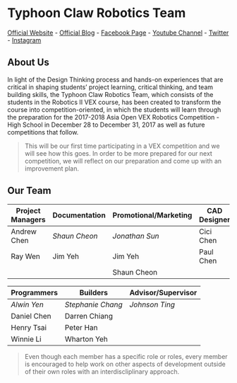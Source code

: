 # Typhoon Claw Robotics Team

[Official Website](https://www.typhoonclaw.com "Our Official Website") - [Official Blog](https://blog.typhoonclaw.com "Our Official Blog") - [Facebook Page](https://www.facebook.com/TyphoonClawVEX/ "Our Facebook Page") - [Youtube Channel](https://www.youtube.com/channel/UCAdetZdsye6MSoaM9uEl5bA "Our Youtube Channel") - [Twitter](https://twitter.com/typhoonclaw "Our Twitter Handle") - [Instagram](https://www.instagram.com/typhoonclaw/ "Our Instagram Profile")

## About Us

In light of the Design Thinking process and hands-on experiences that are critical in shaping students’ project learning, critical thinking, and team building skills, the Typhoon Claw Robotics Team, which consists of the students in the Robotics II VEX course, has been created to transform the course into competition-oriented, in which the students will learn through the preparation for the 2017-2018 Asia Open VEX Robotics Competition - High School in December 28 to December 31, 2017 as well as future competitions that follow.

> This will be our first time participating in a VEX competition and we will see how this goes. In order to be more prepared for our next competition, we will reflect on our preparation and come up with an improvement plan.

## Our Team

| Project Managers | Documentation | Promotional/Marketing | CAD Designer     | Resource Manager   |
| ---------------- |-------------- | --------------------- | ---------------- | ------------------ |
| Andrew Chen      | *Shaun Cheon* | *Jonathan Sun*        | Cici Chen        | *Mcgill Chen*      |
| Ray Wen          | Jim Yeh       | Jim Yeh               | Paul Chen        |                    |
|                  |               | Shaun Cheon           |                  |                    |

| Programmers      | Builders           | Advisor/Supervisor |
| ---------------- |------------------- | ------------------ |
| *Alwin Yen*      | *Stephanie Chang*  | *Johnson Ting*     |
| Daniel Chen      | Darren Chiang      |                    |
| Henry Tsai       | Peter Han          |                    |
| Winnie Li        | Wharton Yeh        |                    |

> Even though each member has a specific role or roles, every member is encouraged to help work on other aspects of development outside of their own roles with an interdiscliplinary approach.

